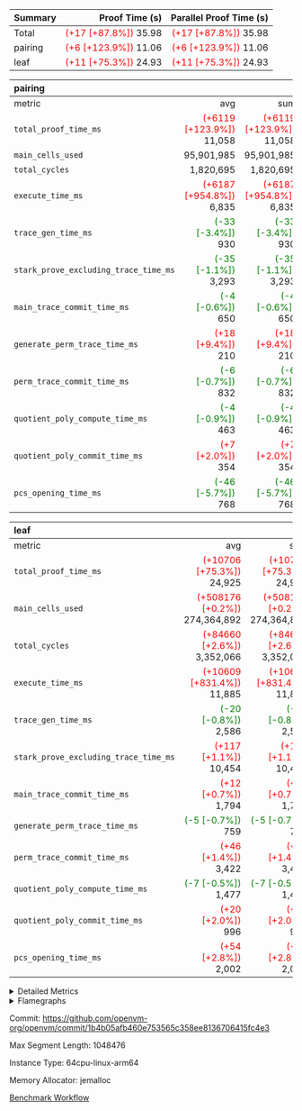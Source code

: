 | Summary | Proof Time (s) | Parallel Proof Time (s) |
|:---|---:|---:|
| Total | <span style='color: red'>(+17 [+87.8%])</span> 35.98 | <span style='color: red'>(+17 [+87.8%])</span> 35.98 |
| pairing | <span style='color: red'>(+6 [+123.9%])</span> 11.06 | <span style='color: red'>(+6 [+123.9%])</span> 11.06 |
| leaf | <span style='color: red'>(+11 [+75.3%])</span> 24.93 | <span style='color: red'>(+11 [+75.3%])</span> 24.93 |


| pairing |||||
|:---|---:|---:|---:|---:|
|metric|avg|sum|max|min|
| `total_proof_time_ms ` | <span style='color: red'>(+6119 [+123.9%])</span> 11,058 | <span style='color: red'>(+6119 [+123.9%])</span> 11,058 | <span style='color: red'>(+6119 [+123.9%])</span> 11,058 | <span style='color: red'>(+6119 [+123.9%])</span> 11,058 |
| `main_cells_used     ` |  95,901,985 |  95,901,985 |  95,901,985 |  95,901,985 |
| `total_cycles        ` |  1,820,695 |  1,820,695 |  1,820,695 |  1,820,695 |
| `execute_time_ms     ` | <span style='color: red'>(+6187 [+954.8%])</span> 6,835 | <span style='color: red'>(+6187 [+954.8%])</span> 6,835 | <span style='color: red'>(+6187 [+954.8%])</span> 6,835 | <span style='color: red'>(+6187 [+954.8%])</span> 6,835 |
| `trace_gen_time_ms   ` | <span style='color: green'>(-33 [-3.4%])</span> 930 | <span style='color: green'>(-33 [-3.4%])</span> 930 | <span style='color: green'>(-33 [-3.4%])</span> 930 | <span style='color: green'>(-33 [-3.4%])</span> 930 |
| `stark_prove_excluding_trace_time_ms` | <span style='color: green'>(-35 [-1.1%])</span> 3,293 | <span style='color: green'>(-35 [-1.1%])</span> 3,293 | <span style='color: green'>(-35 [-1.1%])</span> 3,293 | <span style='color: green'>(-35 [-1.1%])</span> 3,293 |
| `main_trace_commit_time_ms` | <span style='color: green'>(-4 [-0.6%])</span> 650 | <span style='color: green'>(-4 [-0.6%])</span> 650 | <span style='color: green'>(-4 [-0.6%])</span> 650 | <span style='color: green'>(-4 [-0.6%])</span> 650 |
| `generate_perm_trace_time_ms` | <span style='color: red'>(+18 [+9.4%])</span> 210 | <span style='color: red'>(+18 [+9.4%])</span> 210 | <span style='color: red'>(+18 [+9.4%])</span> 210 | <span style='color: red'>(+18 [+9.4%])</span> 210 |
| `perm_trace_commit_time_ms` | <span style='color: green'>(-6 [-0.7%])</span> 832 | <span style='color: green'>(-6 [-0.7%])</span> 832 | <span style='color: green'>(-6 [-0.7%])</span> 832 | <span style='color: green'>(-6 [-0.7%])</span> 832 |
| `quotient_poly_compute_time_ms` | <span style='color: green'>(-4 [-0.9%])</span> 463 | <span style='color: green'>(-4 [-0.9%])</span> 463 | <span style='color: green'>(-4 [-0.9%])</span> 463 | <span style='color: green'>(-4 [-0.9%])</span> 463 |
| `quotient_poly_commit_time_ms` | <span style='color: red'>(+7 [+2.0%])</span> 354 | <span style='color: red'>(+7 [+2.0%])</span> 354 | <span style='color: red'>(+7 [+2.0%])</span> 354 | <span style='color: red'>(+7 [+2.0%])</span> 354 |
| `pcs_opening_time_ms ` | <span style='color: green'>(-46 [-5.7%])</span> 768 | <span style='color: green'>(-46 [-5.7%])</span> 768 | <span style='color: green'>(-46 [-5.7%])</span> 768 | <span style='color: green'>(-46 [-5.7%])</span> 768 |

| leaf |||||
|:---|---:|---:|---:|---:|
|metric|avg|sum|max|min|
| `total_proof_time_ms ` | <span style='color: red'>(+10706 [+75.3%])</span> 24,925 | <span style='color: red'>(+10706 [+75.3%])</span> 24,925 | <span style='color: red'>(+10706 [+75.3%])</span> 24,925 | <span style='color: red'>(+10706 [+75.3%])</span> 24,925 |
| `main_cells_used     ` | <span style='color: red'>(+508176 [+0.2%])</span> 274,364,892 | <span style='color: red'>(+508176 [+0.2%])</span> 274,364,892 | <span style='color: red'>(+508176 [+0.2%])</span> 274,364,892 | <span style='color: red'>(+508176 [+0.2%])</span> 274,364,892 |
| `total_cycles        ` | <span style='color: red'>(+84660 [+2.6%])</span> 3,352,066 | <span style='color: red'>(+84660 [+2.6%])</span> 3,352,066 | <span style='color: red'>(+84660 [+2.6%])</span> 3,352,066 | <span style='color: red'>(+84660 [+2.6%])</span> 3,352,066 |
| `execute_time_ms     ` | <span style='color: red'>(+10609 [+831.4%])</span> 11,885 | <span style='color: red'>(+10609 [+831.4%])</span> 11,885 | <span style='color: red'>(+10609 [+831.4%])</span> 11,885 | <span style='color: red'>(+10609 [+831.4%])</span> 11,885 |
| `trace_gen_time_ms   ` | <span style='color: green'>(-20 [-0.8%])</span> 2,586 | <span style='color: green'>(-20 [-0.8%])</span> 2,586 | <span style='color: green'>(-20 [-0.8%])</span> 2,586 | <span style='color: green'>(-20 [-0.8%])</span> 2,586 |
| `stark_prove_excluding_trace_time_ms` | <span style='color: red'>(+117 [+1.1%])</span> 10,454 | <span style='color: red'>(+117 [+1.1%])</span> 10,454 | <span style='color: red'>(+117 [+1.1%])</span> 10,454 | <span style='color: red'>(+117 [+1.1%])</span> 10,454 |
| `main_trace_commit_time_ms` | <span style='color: red'>(+12 [+0.7%])</span> 1,794 | <span style='color: red'>(+12 [+0.7%])</span> 1,794 | <span style='color: red'>(+12 [+0.7%])</span> 1,794 | <span style='color: red'>(+12 [+0.7%])</span> 1,794 |
| `generate_perm_trace_time_ms` | <span style='color: green'>(-5 [-0.7%])</span> 759 | <span style='color: green'>(-5 [-0.7%])</span> 759 | <span style='color: green'>(-5 [-0.7%])</span> 759 | <span style='color: green'>(-5 [-0.7%])</span> 759 |
| `perm_trace_commit_time_ms` | <span style='color: red'>(+46 [+1.4%])</span> 3,422 | <span style='color: red'>(+46 [+1.4%])</span> 3,422 | <span style='color: red'>(+46 [+1.4%])</span> 3,422 | <span style='color: red'>(+46 [+1.4%])</span> 3,422 |
| `quotient_poly_compute_time_ms` | <span style='color: green'>(-7 [-0.5%])</span> 1,477 | <span style='color: green'>(-7 [-0.5%])</span> 1,477 | <span style='color: green'>(-7 [-0.5%])</span> 1,477 | <span style='color: green'>(-7 [-0.5%])</span> 1,477 |
| `quotient_poly_commit_time_ms` | <span style='color: red'>(+20 [+2.0%])</span> 996 | <span style='color: red'>(+20 [+2.0%])</span> 996 | <span style='color: red'>(+20 [+2.0%])</span> 996 | <span style='color: red'>(+20 [+2.0%])</span> 996 |
| `pcs_opening_time_ms ` | <span style='color: red'>(+54 [+2.8%])</span> 2,002 | <span style='color: red'>(+54 [+2.8%])</span> 2,002 | <span style='color: red'>(+54 [+2.8%])</span> 2,002 | <span style='color: red'>(+54 [+2.8%])</span> 2,002 |



<details>
<summary>Detailed Metrics</summary>

| group | num_segments | keygen_time_ms | commit_exe_time_ms |
| --- | --- | --- | --- |
| pairing | 1 | 1,098 | 12 | 

| group | air_name | quotient_deg | interactions | constraints |
| --- | --- | --- | --- | --- |
| leaf | AccessAdapterAir<2> | 2 | 5 | 12 | 
| leaf | AccessAdapterAir<4> | 2 | 5 | 12 | 
| leaf | AccessAdapterAir<8> | 2 | 5 | 12 | 
| leaf | FriReducedOpeningAir | 2 | 39 | 71 | 
| leaf | JalRangeCheckAir | 2 | 9 | 14 | 
| leaf | NativePoseidon2Air<BabyBearParameters>, 1> | 2 | 136 | 572 | 
| leaf | PhantomAir | 2 | 3 | 5 | 
| leaf | ProgramAir | 1 | 1 | 4 | 
| leaf | VariableRangeCheckerAir | 1 | 1 | 4 | 
| leaf | VmAirWrapper<AluNativeAdapterAir, FieldArithmeticCoreAir> | 2 | 15 | 27 | 
| leaf | VmAirWrapper<BranchNativeAdapterAir, BranchEqualCoreAir<1> | 2 | 11 | 25 | 
| leaf | VmAirWrapper<NativeAdapterAir<2, 0>, PublicValuesCoreAir> | 2 | 11 | 30 | 
| leaf | VmAirWrapper<NativeLoadStoreAdapterAir<1>, NativeLoadStoreCoreAir<1> | 2 | 15 | 20 | 
| leaf | VmAirWrapper<NativeLoadStoreAdapterAir<4>, NativeLoadStoreCoreAir<4> | 2 | 15 | 20 | 
| leaf | VmAirWrapper<NativeVectorizedAdapterAir<4>, FieldExtensionCoreAir> | 2 | 15 | 27 | 
| leaf | VmConnectorAir | 2 | 5 | 11 | 
| leaf | VolatileBoundaryAir | 2 | 7 | 19 | 
| pairing | AccessAdapterAir<16> | 2 | 5 | 12 | 
| pairing | AccessAdapterAir<2> | 2 | 5 | 12 | 
| pairing | AccessAdapterAir<32> | 2 | 5 | 12 | 
| pairing | AccessAdapterAir<4> | 2 | 5 | 12 | 
| pairing | AccessAdapterAir<8> | 2 | 5 | 12 | 
| pairing | BitwiseOperationLookupAir<8> | 2 | 2 | 4 | 
| pairing | KeccakVmAir | 2 | 321 | 4,513 | 
| pairing | MemoryMerkleAir<8> | 2 | 4 | 39 | 
| pairing | PersistentBoundaryAir<8> | 2 | 3 | 7 | 
| pairing | PhantomAir | 2 | 3 | 5 | 
| pairing | Poseidon2PeripheryAir<BabyBearParameters>, 1> | 2 | 1 | 286 | 
| pairing | ProgramAir | 1 | 1 | 4 | 
| pairing | RangeTupleCheckerAir<2> | 1 | 1 | 4 | 
| pairing | Rv32HintStoreAir | 2 | 18 | 28 | 
| pairing | VariableRangeCheckerAir | 1 | 1 | 4 | 
| pairing | VmAirWrapper<Rv32BaseAluAdapterAir, BaseAluCoreAir<4, 8> | 2 | 20 | 37 | 
| pairing | VmAirWrapper<Rv32BaseAluAdapterAir, LessThanCoreAir<4, 8> | 2 | 18 | 40 | 
| pairing | VmAirWrapper<Rv32BaseAluAdapterAir, ShiftCoreAir<4, 8> | 2 | 24 | 91 | 
| pairing | VmAirWrapper<Rv32BranchAdapterAir, BranchEqualCoreAir<4> | 2 | 11 | 20 | 
| pairing | VmAirWrapper<Rv32BranchAdapterAir, BranchLessThanCoreAir<4, 8> | 2 | 13 | 35 | 
| pairing | VmAirWrapper<Rv32CondRdWriteAdapterAir, Rv32JalLuiCoreAir> | 2 | 10 | 18 | 
| pairing | VmAirWrapper<Rv32IsEqualModAdapterAir<2, 1, 32, 32>, ModularIsEqualCoreAir<32, 4, 8> | 2 | 25 | 225 | 
| pairing | VmAirWrapper<Rv32JalrAdapterAir, Rv32JalrCoreAir> | 2 | 16 | 20 | 
| pairing | VmAirWrapper<Rv32LoadStoreAdapterAir, LoadSignExtendCoreAir<4, 8> | 2 | 18 | 33 | 
| pairing | VmAirWrapper<Rv32LoadStoreAdapterAir, LoadStoreCoreAir<4> | 2 | 17 | 40 | 
| pairing | VmAirWrapper<Rv32MultAdapterAir, DivRemCoreAir<4, 8> | 2 | 25 | 84 | 
| pairing | VmAirWrapper<Rv32MultAdapterAir, MulHCoreAir<4, 8> | 2 | 24 | 31 | 
| pairing | VmAirWrapper<Rv32MultAdapterAir, MultiplicationCoreAir<4, 8> | 2 | 19 | 19 | 
| pairing | VmAirWrapper<Rv32RdWriteAdapterAir, Rv32AuipcCoreAir> | 2 | 12 | 14 | 
| pairing | VmAirWrapper<Rv32VecHeapAdapterAir<1, 2, 2, 32, 32>, FieldExpressionCoreAir> | 2 | 415 | 480 | 
| pairing | VmAirWrapper<Rv32VecHeapAdapterAir<2, 1, 1, 32, 32>, FieldExpressionCoreAir> | 2 | 158 | 190 | 
| pairing | VmAirWrapper<Rv32VecHeapAdapterAir<2, 2, 2, 32, 32>, FieldExpressionCoreAir> | 2 | 428 | 457 | 
| pairing | VmConnectorAir | 2 | 5 | 11 | 

| group | air_name | dsl_ir | idx | opcode | cells_used |
| --- | --- | --- | --- | --- | --- |
| leaf | <AluNativeAdapterAir,FieldArithmeticCoreAir> |  | 0 | ADD | 29 | 
| leaf | <AluNativeAdapterAir,FieldArithmeticCoreAir> | AddEFFI | 0 | ADD | 30,856 | 
| leaf | <AluNativeAdapterAir,FieldArithmeticCoreAir> | AddEFI | 0 | ADD | 160,428 | 
| leaf | <AluNativeAdapterAir,FieldArithmeticCoreAir> | AddEI | 0 | ADD | 6,848,060 | 
| leaf | <AluNativeAdapterAir,FieldArithmeticCoreAir> | AddF | 0 | ADD | 974,400 | 
| leaf | <AluNativeAdapterAir,FieldArithmeticCoreAir> | AddFI | 0 | ADD | 3,183,301 | 
| leaf | <AluNativeAdapterAir,FieldArithmeticCoreAir> | AddV | 0 | ADD | 658,532 | 
| leaf | <AluNativeAdapterAir,FieldArithmeticCoreAir> | AddVI | 0 | ADD | 8,198,590 | 
| leaf | <AluNativeAdapterAir,FieldArithmeticCoreAir> | Alloc | 0 | ADD | 1,079,322 | 
| leaf | <AluNativeAdapterAir,FieldArithmeticCoreAir> | Alloc | 0 | MUL | 297,772 | 
| leaf | <AluNativeAdapterAir,FieldArithmeticCoreAir> | CastFV | 0 | ADD | 27,869 | 
| leaf | <AluNativeAdapterAir,FieldArithmeticCoreAir> | DivEIN | 0 | ADD | 11,832 | 
| leaf | <AluNativeAdapterAir,FieldArithmeticCoreAir> | DivF | 0 | DIV | 60,900 | 
| leaf | <AluNativeAdapterAir,FieldArithmeticCoreAir> | DivFIN | 0 | DIV | 6,960 | 
| leaf | <AluNativeAdapterAir,FieldArithmeticCoreAir> | ImmE | 0 | ADD | 148,364 | 
| leaf | <AluNativeAdapterAir,FieldArithmeticCoreAir> | ImmF | 0 | ADD | 958,566 | 
| leaf | <AluNativeAdapterAir,FieldArithmeticCoreAir> | ImmV | 0 | ADD | 1,408,675 | 
| leaf | <AluNativeAdapterAir,FieldArithmeticCoreAir> | LoadE | 0 | ADD | 1,020,800 | 
| leaf | <AluNativeAdapterAir,FieldArithmeticCoreAir> | LoadE | 0 | MUL | 1,020,800 | 
| leaf | <AluNativeAdapterAir,FieldArithmeticCoreAir> | LoadF | 0 | ADD | 452,081 | 
| leaf | <AluNativeAdapterAir,FieldArithmeticCoreAir> | LoadF | 0 | MUL | 25,752 | 
| leaf | <AluNativeAdapterAir,FieldArithmeticCoreAir> | LoadHeapPtr | 0 | ADD | 29 | 
| leaf | <AluNativeAdapterAir,FieldArithmeticCoreAir> | LoadV | 0 | ADD | 523,682 | 
| leaf | <AluNativeAdapterAir,FieldArithmeticCoreAir> | LoadV | 0 | MUL | 446,803 | 
| leaf | <AluNativeAdapterAir,FieldArithmeticCoreAir> | MulEF | 0 | MUL | 255,664 | 
| leaf | <AluNativeAdapterAir,FieldArithmeticCoreAir> | MulEFI | 0 | MUL | 1,335,160 | 
| leaf | <AluNativeAdapterAir,FieldArithmeticCoreAir> | MulEI | 0 | ADD | 1,335,160 | 
| leaf | <AluNativeAdapterAir,FieldArithmeticCoreAir> | MulF | 0 | MUL | 1,116,558 | 
| leaf | <AluNativeAdapterAir,FieldArithmeticCoreAir> | MulFI | 0 | MUL | 864,084 | 
| leaf | <AluNativeAdapterAir,FieldArithmeticCoreAir> | MulV | 0 | MUL | 58,029 | 
| leaf | <AluNativeAdapterAir,FieldArithmeticCoreAir> | MulVI | 0 | MUL | 478,819 | 
| leaf | <AluNativeAdapterAir,FieldArithmeticCoreAir> | NegE | 0 | MUL | 3,712 | 
| leaf | <AluNativeAdapterAir,FieldArithmeticCoreAir> | StoreE | 0 | ADD | 904,800 | 
| leaf | <AluNativeAdapterAir,FieldArithmeticCoreAir> | StoreE | 0 | MUL | 904,800 | 
| leaf | <AluNativeAdapterAir,FieldArithmeticCoreAir> | StoreF | 0 | ADD | 23,084 | 
| leaf | <AluNativeAdapterAir,FieldArithmeticCoreAir> | StoreF | 0 | MUL | 22,620 | 
| leaf | <AluNativeAdapterAir,FieldArithmeticCoreAir> | StoreHeapPtr | 0 | ADD | 29 | 
| leaf | <AluNativeAdapterAir,FieldArithmeticCoreAir> | StoreV | 0 | ADD | 93,496 | 
| leaf | <AluNativeAdapterAir,FieldArithmeticCoreAir> | StoreV | 0 | MUL | 54,230 | 
| leaf | <AluNativeAdapterAir,FieldArithmeticCoreAir> | SubEF | 0 | ADD | 1,948,104 | 
| leaf | <AluNativeAdapterAir,FieldArithmeticCoreAir> | SubEF | 0 | SUB | 649,368 | 
| leaf | <AluNativeAdapterAir,FieldArithmeticCoreAir> | SubEFI | 0 | ADD | 349,972 | 
| leaf | <AluNativeAdapterAir,FieldArithmeticCoreAir> | SubEI | 0 | ADD | 23,664 | 
| leaf | <AluNativeAdapterAir,FieldArithmeticCoreAir> | SubFI | 0 | SUB | 863,040 | 
| leaf | <AluNativeAdapterAir,FieldArithmeticCoreAir> | SubV | 0 | SUB | 635,477 | 
| leaf | <AluNativeAdapterAir,FieldArithmeticCoreAir> | SubVI | 0 | SUB | 64,815 | 
| leaf | <AluNativeAdapterAir,FieldArithmeticCoreAir> | SubVIN | 0 | SUB | 58,000 | 
| leaf | <AluNativeAdapterAir,FieldArithmeticCoreAir> | UnsafeCastVF | 0 | ADD | 26,999 | 
| leaf | <AluNativeAdapterAir,FieldArithmeticCoreAir> | ZipFor | 0 | ADD | 8,936,669 | 
| leaf | <BranchNativeAdapterAir,BranchEqualCoreAir<1>> | AssertEqE | 0 | BNE | 12,512 | 
| leaf | <BranchNativeAdapterAir,BranchEqualCoreAir<1>> | AssertEqEI | 0 | BNE | 184 | 
| leaf | <BranchNativeAdapterAir,BranchEqualCoreAir<1>> | AssertEqF | 0 | BNE | 706,744 | 
| leaf | <BranchNativeAdapterAir,BranchEqualCoreAir<1>> | AssertEqV | 0 | BNE | 36,110 | 
| leaf | <BranchNativeAdapterAir,BranchEqualCoreAir<1>> | AssertEqVI | 0 | BNE | 21,436 | 
| leaf | <BranchNativeAdapterAir,BranchEqualCoreAir<1>> | AssertNonZero | 0 | BEQ | 23 | 
| leaf | <BranchNativeAdapterAir,BranchEqualCoreAir<1>> | IfEq | 0 | BNE | 2,404,857 | 
| leaf | <BranchNativeAdapterAir,BranchEqualCoreAir<1>> | IfEqI | 0 | BNE | 325,956 | 
| leaf | <BranchNativeAdapterAir,BranchEqualCoreAir<1>> | IfNe | 0 | BEQ | 259,371 | 
| leaf | <BranchNativeAdapterAir,BranchEqualCoreAir<1>> | IfNeI | 0 | BEQ | 4,968 | 
| leaf | <BranchNativeAdapterAir,BranchEqualCoreAir<1>> | ZipFor | 0 | BNE | 5,168,813 | 
| leaf | <NativeAdapterAir<2, 0>,PublicValuesCoreAir> | Publish | 0 | PUBLISH | 972 | 
| leaf | <NativeLoadStoreAdapterAir<1>,NativeLoadStoreCoreAir<1>> | LoadF | 0 | LOADW | 3,828,846 | 
| leaf | <NativeLoadStoreAdapterAir<1>,NativeLoadStoreCoreAir<1>> | LoadV | 0 | LOADW | 4,736,046 | 
| leaf | <NativeLoadStoreAdapterAir<1>,NativeLoadStoreCoreAir<1>> | StoreF | 0 | STOREW | 2,264,283 | 
| leaf | <NativeLoadStoreAdapterAir<1>,NativeLoadStoreCoreAir<1>> | StoreHintWord | 0 | HINT_STOREW | 3,158,001 | 
| leaf | <NativeLoadStoreAdapterAir<1>,NativeLoadStoreCoreAir<1>> | StoreV | 0 | STOREW | 402,129 | 
| leaf | <NativeLoadStoreAdapterAir<4>,NativeLoadStoreCoreAir<4>> | LoadE | 0 | LOADW | 2,820,258 | 
| leaf | <NativeLoadStoreAdapterAir<4>,NativeLoadStoreCoreAir<4>> | StoreE | 0 | STOREW | 1,163,970 | 
| leaf | <NativeVectorizedAdapterAir<4>,FieldExtensionCoreAir> | AddE | 0 | FE4ADD | 3,946,072 | 
| leaf | <NativeVectorizedAdapterAir<4>,FieldExtensionCoreAir> | DivE | 0 | BBE4DIV | 926,136 | 
| leaf | <NativeVectorizedAdapterAir<4>,FieldExtensionCoreAir> | DivEIN | 0 | BBE4DIV | 3,876 | 
| leaf | <NativeVectorizedAdapterAir<4>,FieldExtensionCoreAir> | MulE | 0 | BBE4MUL | 3,890,706 | 
| leaf | <NativeVectorizedAdapterAir<4>,FieldExtensionCoreAir> | MulEI | 0 | BBE4MUL | 437,380 | 
| leaf | <NativeVectorizedAdapterAir<4>,FieldExtensionCoreAir> | SubE | 0 | FE4SUB | 793,972 | 
| leaf | FriReducedOpeningAir | FriReducedOpening | 0 | FRI_REDUCED_OPENING | 71,323,200 | 
| leaf | JalRangeCheck |  | 0 | JAL | 12 | 
| leaf | JalRangeCheck | Alloc | 0 | RANGE_CHECK | 346,524 | 
| leaf | JalRangeCheck | IfEqI | 0 | JAL | 49,800 | 
| leaf | JalRangeCheck | IfNe | 0 | JAL | 24 | 
| leaf | JalRangeCheck | ZipFor | 0 | JAL | 238,992 | 
| leaf | PhantomAir | CT-CheckTraceHeightConstraints | 0 | PHANTOM | 12 | 
| leaf | PhantomAir | CT-ExtractPublicValuesCommit | 0 | PHANTOM | 12 | 
| leaf | PhantomAir | CT-HintOpenedValues | 0 | PHANTOM | 9,600 | 
| leaf | PhantomAir | CT-HintOpeningProof | 0 | PHANTOM | 9,612 | 
| leaf | PhantomAir | CT-HintOpeningValues | 0 | PHANTOM | 12 | 
| leaf | PhantomAir | CT-InitializePcsConst | 0 | PHANTOM | 12 | 
| leaf | PhantomAir | CT-ReadProofsFromInput | 0 | PHANTOM | 12 | 
| leaf | PhantomAir | CT-VerifyProofs | 0 | PHANTOM | 12 | 
| leaf | PhantomAir | CT-cache-generator-powers | 0 | PHANTOM | 1,200 | 
| leaf | PhantomAir | CT-compute-reduced-opening | 0 | PHANTOM | 9,600 | 
| leaf | PhantomAir | CT-exp-reverse-bits-len | 0 | PHANTOM | 175,200 | 
| leaf | PhantomAir | CT-pre-compute-rounds-context | 0 | PHANTOM | 12 | 
| leaf | PhantomAir | CT-single-reduced-opening-eval | 0 | PHANTOM | 267,600 | 
| leaf | PhantomAir | CT-stage-c-build-rounds | 0 | PHANTOM | 12 | 
| leaf | PhantomAir | CT-stage-d-verifier-verify | 0 | PHANTOM | 12 | 
| leaf | PhantomAir | CT-stage-d-verify-pcs | 0 | PHANTOM | 12 | 
| leaf | PhantomAir | CT-stage-e-verify-constraints | 0 | PHANTOM | 12 | 
| leaf | PhantomAir | CT-verify-batch | 0 | PHANTOM | 9,600 | 
| leaf | PhantomAir | CT-verify-batch-ext | 0 | PHANTOM | 24,000 | 
| leaf | PhantomAir | CT-verify-query | 0 | PHANTOM | 1,200 | 
| leaf | PhantomAir | HintBitsF | 0 | PHANTOM | 5,760 | 
| leaf | PhantomAir | HintFelt | 0 | PHANTOM | 75,816 | 
| leaf | PhantomAir | HintInputVec | 0 | PHANTOM | 1,782 | 
| leaf | PhantomAir | HintLoad | 0 | PHANTOM | 21,600 | 
| leaf | VerifyBatchAir | Poseidon2CompressBabyBear | 0 | COMP_POS2 | 10,746 | 
| leaf | VerifyBatchAir | Poseidon2PermuteBabyBear | 0 | PERM_POS2 | 5,197,482 | 
| leaf | VerifyBatchAir | VerifyBatchExt | 0 | VERIFY_BATCH | 9,950,000 | 
| leaf | VerifyBatchAir | VerifyBatchFelt | 0 | VERIFY_BATCH | 73,709,600 | 

| group | air_name | dsl_ir | opcode | segment | cells_used |
| --- | --- | --- | --- | --- | --- |
| pairing | <Rv32BaseAluAdapterAir,BaseAluCoreAir<4, 8>> |  | ADD | 0 | 17,061,264 | 
| pairing | <Rv32BaseAluAdapterAir,BaseAluCoreAir<4, 8>> |  | AND | 0 | 4,351,896 | 
| pairing | <Rv32BaseAluAdapterAir,BaseAluCoreAir<4, 8>> |  | OR | 0 | 720,144 | 
| pairing | <Rv32BaseAluAdapterAir,BaseAluCoreAir<4, 8>> |  | SUB | 0 | 69,228 | 
| pairing | <Rv32BaseAluAdapterAir,LessThanCoreAir<4, 8>> |  | SLTU | 0 | 1,442,519 | 
| pairing | <Rv32BaseAluAdapterAir,ShiftCoreAir<4, 8>> |  | SLL | 0 | 79,977 | 
| pairing | <Rv32BaseAluAdapterAir,ShiftCoreAir<4, 8>> |  | SRL | 0 | 4,134 | 
| pairing | <Rv32BranchAdapterAir,BranchEqualCoreAir<4>> |  | BEQ | 0 | 1,094,886 | 
| pairing | <Rv32BranchAdapterAir,BranchEqualCoreAir<4>> |  | BNE | 0 | 2,066,168 | 
| pairing | <Rv32BranchAdapterAir,BranchLessThanCoreAir<4, 8>> |  | BGEU | 0 | 71,872 | 
| pairing | <Rv32BranchAdapterAir,BranchLessThanCoreAir<4, 8>> |  | BLT | 0 | 6,080 | 
| pairing | <Rv32BranchAdapterAir,BranchLessThanCoreAir<4, 8>> |  | BLTU | 0 | 3,792,800 | 
| pairing | <Rv32CondRdWriteAdapterAir,Rv32JalLuiCoreAir> |  | JAL | 0 | 18,144 | 
| pairing | <Rv32CondRdWriteAdapterAir,Rv32JalLuiCoreAir> |  | LUI | 0 | 43,650 | 
| pairing | <Rv32IsEqualModAdapterAir<2, 1, 32, 32>,ModularIsEqualCoreAir<32, 4, 8>> |  | IS_EQ | 0 | 2,822 | 
| pairing | <Rv32IsEqualModAdapterAir<2, 1, 32, 32>,ModularIsEqualCoreAir<32, 4, 8>> |  | SETUP_ISEQ | 0 | 332 | 
| pairing | <Rv32JalrAdapterAir,Rv32JalrCoreAir> |  | JALR | 0 | 1,171,660 | 
| pairing | <Rv32LoadStoreAdapterAir,LoadStoreCoreAir<4>> |  | LOADBU | 0 | 62,402 | 
| pairing | <Rv32LoadStoreAdapterAir,LoadStoreCoreAir<4>> |  | LOADW | 0 | 17,039,805 | 
| pairing | <Rv32LoadStoreAdapterAir,LoadStoreCoreAir<4>> |  | STOREB | 0 | 115,661 | 
| pairing | <Rv32LoadStoreAdapterAir,LoadStoreCoreAir<4>> |  | STOREW | 0 | 17,157,803 | 
| pairing | <Rv32MultAdapterAir,MulHCoreAir<4, 8>> |  | MULHU | 0 | 6,318 | 
| pairing | <Rv32MultAdapterAir,MultiplicationCoreAir<4, 8>> |  | MUL | 0 | 13,175 | 
| pairing | <Rv32RdWriteAdapterAir,Rv32AuipcCoreAir> |  | AUIPC | 0 | 418,460 | 
| pairing | <Rv32VecHeapAdapterAir<1, 2, 2, 32, 32>,FieldExpressionCoreAir> |  | EcDouble | 0 | 547 | 
| pairing | <Rv32VecHeapAdapterAir<2, 1, 1, 32, 32>,FieldExpressionCoreAir> |  | ModularAddSub | 0 | 7,562 | 
| pairing | <Rv32VecHeapAdapterAir<2, 1, 1, 32, 32>,FieldExpressionCoreAir> |  | ModularMulDiv | 0 | 189,360 | 
| pairing | <Rv32VecHeapAdapterAir<2, 2, 2, 32, 32>,FieldExpressionCoreAir> |  | EcAddNe | 0 | 625 | 
| pairing | <Rv32VecHeapAdapterAir<2, 2, 2, 32, 32>,FieldExpressionCoreAir> |  | Fp2AddSub | 0 | 2,387,061 | 
| pairing | <Rv32VecHeapAdapterAir<2, 2, 2, 32, 32>,FieldExpressionCoreAir> |  | Fp2MulDiv | 0 | 4,161,878 | 
| pairing | PhantomAir |  | PHANTOM | 0 | 6 | 
| pairing | Rv32HintStoreAir |  | HINT_BUFFER | 0 | 6,144 | 

| group | air_name | idx | rows | prep_cols | perm_cols | main_cols | cells |
| --- | --- | --- | --- | --- | --- | --- | --- |
| leaf | AccessAdapterAir<2> | 0 | 2,097,152 |  | 16 | 11 | 56,623,104 | 
| leaf | AccessAdapterAir<4> | 0 | 1,048,576 |  | 16 | 13 | 30,408,704 | 
| leaf | AccessAdapterAir<8> | 0 | 32,768 |  | 16 | 17 | 1,081,344 | 
| leaf | FriReducedOpeningAir | 0 | 4,194,304 |  | 84 | 27 | 465,567,744 | 
| leaf | JalRangeCheckAir | 0 | 65,536 |  | 28 | 12 | 2,621,440 | 
| leaf | NativePoseidon2Air<BabyBearParameters>, 1> | 0 | 262,144 |  | 312 | 398 | 186,122,240 | 
| leaf | PhantomAir | 0 | 131,072 |  | 12 | 6 | 2,359,296 | 
| leaf | ProgramAir | 0 | 1,048,576 |  | 8 | 10 | 18,874,368 | 
| leaf | VariableRangeCheckerAir | 0 | 262,144 | 2 | 8 | 1 | 2,359,296 | 
| leaf | VmAirWrapper<AluNativeAdapterAir, FieldArithmeticCoreAir> | 0 | 2,097,152 |  | 36 | 29 | 136,314,880 | 
| leaf | VmAirWrapper<BranchNativeAdapterAir, BranchEqualCoreAir<1> | 0 | 524,288 |  | 28 | 23 | 26,738,688 | 
| leaf | VmAirWrapper<NativeAdapterAir<2, 0>, PublicValuesCoreAir> | 0 | 64 |  | 28 | 27 | 3,520 | 
| leaf | VmAirWrapper<NativeLoadStoreAdapterAir<1>, NativeLoadStoreCoreAir<1> | 0 | 1,048,576 |  | 40 | 21 | 63,963,136 | 
| leaf | VmAirWrapper<NativeLoadStoreAdapterAir<4>, NativeLoadStoreCoreAir<4> | 0 | 262,144 |  | 40 | 27 | 17,563,648 | 
| leaf | VmAirWrapper<NativeVectorizedAdapterAir<4>, FieldExtensionCoreAir> | 0 | 524,288 |  | 36 | 38 | 38,797,312 | 
| leaf | VmConnectorAir | 0 | 2 | 1 | 16 | 5 | 42 | 
| leaf | VolatileBoundaryAir | 0 | 1,048,576 |  | 20 | 12 | 33,554,432 | 

| group | air_name | segment | rows | prep_cols | perm_cols | main_cols | cells |
| --- | --- | --- | --- | --- | --- | --- | --- |
| pairing | AccessAdapterAir<16> | 0 | 262,144 |  | 16 | 25 | 10,747,904 | 
| pairing | AccessAdapterAir<32> | 0 | 131,072 |  | 16 | 41 | 7,471,104 | 
| pairing | AccessAdapterAir<4> | 0 | 64 |  | 16 | 13 | 1,856 | 
| pairing | AccessAdapterAir<8> | 0 | 524,288 |  | 16 | 17 | 17,301,504 | 
| pairing | BitwiseOperationLookupAir<8> | 0 | 65,536 | 3 | 8 | 2 | 655,360 | 
| pairing | KeccakVmAir | 0 | 1 |  | 1,056 | 3,163 | 4,219 | 
| pairing | MemoryMerkleAir<8> | 0 | 32,768 |  | 16 | 32 | 1,572,864 | 
| pairing | PersistentBoundaryAir<8> | 0 | 32,768 |  | 12 | 20 | 1,048,576 | 
| pairing | PhantomAir | 0 | 1 |  | 12 | 6 | 18 | 
| pairing | Poseidon2PeripheryAir<BabyBearParameters>, 1> | 0 | 32,768 |  | 8 | 300 | 10,092,544 | 
| pairing | ProgramAir | 0 | 32,768 |  | 8 | 10 | 589,824 | 
| pairing | RangeTupleCheckerAir<2> | 0 | 524,288 | 2 | 8 | 1 | 4,718,592 | 
| pairing | Rv32HintStoreAir | 0 | 256 |  | 44 | 32 | 19,456 | 
| pairing | VariableRangeCheckerAir | 0 | 262,144 | 2 | 8 | 1 | 2,359,296 | 
| pairing | VmAirWrapper<Rv32BaseAluAdapterAir, BaseAluCoreAir<4, 8> | 0 | 1,048,576 |  | 52 | 36 | 92,274,688 | 
| pairing | VmAirWrapper<Rv32BaseAluAdapterAir, LessThanCoreAir<4, 8> | 0 | 65,536 |  | 40 | 37 | 5,046,272 | 
| pairing | VmAirWrapper<Rv32BaseAluAdapterAir, ShiftCoreAir<4, 8> | 0 | 2,048 |  | 52 | 53 | 215,040 | 
| pairing | VmAirWrapper<Rv32BranchAdapterAir, BranchEqualCoreAir<4> | 0 | 131,072 |  | 28 | 26 | 7,077,888 | 
| pairing | VmAirWrapper<Rv32BranchAdapterAir, BranchLessThanCoreAir<4, 8> | 0 | 131,072 |  | 32 | 32 | 8,388,608 | 
| pairing | VmAirWrapper<Rv32CondRdWriteAdapterAir, Rv32JalLuiCoreAir> | 0 | 4,096 |  | 28 | 18 | 188,416 | 
| pairing | VmAirWrapper<Rv32IsEqualModAdapterAir<2, 1, 32, 32>, ModularIsEqualCoreAir<32, 4, 8> | 0 | 32 |  | 56 | 166 | 7,104 | 
| pairing | VmAirWrapper<Rv32JalrAdapterAir, Rv32JalrCoreAir> | 0 | 65,536 |  | 36 | 28 | 4,194,304 | 
| pairing | VmAirWrapper<Rv32LoadStoreAdapterAir, LoadStoreCoreAir<4> | 0 | 1,048,576 |  | 52 | 41 | 97,517,568 | 
| pairing | VmAirWrapper<Rv32MultAdapterAir, MulHCoreAir<4, 8> | 0 | 256 |  | 72 | 39 | 28,416 | 
| pairing | VmAirWrapper<Rv32MultAdapterAir, MultiplicationCoreAir<4, 8> | 0 | 512 |  | 52 | 31 | 42,496 | 
| pairing | VmAirWrapper<Rv32RdWriteAdapterAir, Rv32AuipcCoreAir> | 0 | 32,768 |  | 28 | 20 | 1,572,864 | 
| pairing | VmAirWrapper<Rv32VecHeapAdapterAir<1, 2, 2, 32, 32>, FieldExpressionCoreAir> | 0 | 1 |  | 836 | 547 | 1,383 | 
| pairing | VmAirWrapper<Rv32VecHeapAdapterAir<2, 1, 1, 32, 32>, FieldExpressionCoreAir> | 0 | 1,024 |  | 320 | 263 | 596,992 | 
| pairing | VmAirWrapper<Rv32VecHeapAdapterAir<2, 2, 2, 32, 32>, FieldExpressionCoreAir> | 0 | 16,384 |  | 860 | 625 | 18,038,784 | 
| pairing | VmConnectorAir | 0 | 2 | 1 | 16 | 5 | 42 | 

| group | chip_name | idx | rows_used |
| --- | --- | --- | --- |
| leaf | <AluNativeAdapterAir,FieldArithmeticCoreAir> | 0 | 1,674,165 | 
| leaf | <BranchNativeAdapterAir,BranchEqualCoreAir<1>> | 0 | 388,738 | 
| leaf | <NativeAdapterAir<2, 0>,PublicValuesCoreAir> | 0 | 36 | 
| leaf | <NativeLoadStoreAdapterAir<1>,NativeLoadStoreCoreAir<1>> | 0 | 685,205 | 
| leaf | <NativeLoadStoreAdapterAir<4>,NativeLoadStoreCoreAir<4>> | 0 | 147,564 | 
| leaf | <NativeVectorizedAdapterAir<4>,FieldExtensionCoreAir> | 0 | 263,109 | 
| leaf | AccessAdapter<2> | 0 | 1,149,684 | 
| leaf | AccessAdapter<4> | 0 | 572,698 | 
| leaf | AccessAdapter<8> | 0 | 26,338 | 
| leaf | Boundary | 0 | 543,505 | 
| leaf | FriReducedOpeningAir | 0 | 2,641,600 | 
| leaf | JalRangeCheck | 0 | 52,946 | 
| leaf | PhantomAir | 0 | 102,117 | 
| leaf | ProgramChip | 0 | 532,435 | 
| leaf | VariableRangeCheckerAir | 0 | 262,144 | 
| leaf | VerifyBatchAir | 0 | 223,286 | 
| leaf | VmConnectorAir | 0 | 2 | 

| group | chip_name | segment | rows_used |
| --- | --- | --- | --- |
| pairing | <Rv32BaseAluAdapterAir,BaseAluCoreAir<4, 8>> | 0 | 616,737 | 
| pairing | <Rv32BaseAluAdapterAir,LessThanCoreAir<4, 8>> | 0 | 38,987 | 
| pairing | <Rv32BaseAluAdapterAir,ShiftCoreAir<4, 8>> | 0 | 1,587 | 
| pairing | <Rv32BranchAdapterAir,BranchEqualCoreAir<4>> | 0 | 121,579 | 
| pairing | <Rv32BranchAdapterAir,BranchLessThanCoreAir<4, 8>> | 0 | 120,961 | 
| pairing | <Rv32CondRdWriteAdapterAir,Rv32JalLuiCoreAir> | 0 | 3,433 | 
| pairing | <Rv32IsEqualModAdapterAir<2, 1, 32, 32>,ModularIsEqualCoreAir<32, 4, 8>> | 0 | 18 | 
| pairing | <Rv32JalrAdapterAir,Rv32JalrCoreAir> | 0 | 41,845 | 
| pairing | <Rv32LoadStoreAdapterAir,LoadStoreCoreAir<4>> | 0 | 838,431 | 
| pairing | <Rv32MultAdapterAir,MulHCoreAir<4, 8>> | 0 | 162 | 
| pairing | <Rv32MultAdapterAir,MultiplicationCoreAir<4, 8>> | 0 | 425 | 
| pairing | <Rv32RdWriteAdapterAir,Rv32AuipcCoreAir> | 0 | 20,924 | 
| pairing | <Rv32VecHeapAdapterAir<1, 2, 2, 32, 32>,FieldExpressionCoreAir> | 0 | 1 | 
| pairing | <Rv32VecHeapAdapterAir<2, 1, 1, 32, 32>,FieldExpressionCoreAir> | 0 | 719 | 
| pairing | <Rv32VecHeapAdapterAir<2, 2, 2, 32, 32>,FieldExpressionCoreAir> | 0 | 8,374 | 
| pairing | AccessAdapter<16> | 0 | 194,478 | 
| pairing | AccessAdapter<32> | 0 | 97,240 | 
| pairing | AccessAdapter<4> | 0 | 34 | 
| pairing | AccessAdapter<8> | 0 | 393,406 | 
| pairing | Arc<BabyBearParameters>, 1> | 0 | 18,754 | 
| pairing | BitwiseOperationLookupAir<8> | 0 | 65,536 | 
| pairing | Boundary | 0 | 21,602 | 
| pairing | Merkle | 0 | 23,194 | 
| pairing | PhantomAir | 0 | 1 | 
| pairing | ProgramChip | 0 | 19,698 | 
| pairing | RangeTupleCheckerAir<2> | 0 | 524,288 | 
| pairing | Rv32HintStoreAir | 0 | 192 | 
| pairing | VariableRangeCheckerAir | 0 | 262,144 | 
| pairing | VmConnectorAir | 0 | 2 | 

| group | dsl_ir | idx | opcode | frequency |
| --- | --- | --- | --- | --- |
| leaf |  | 0 | ADD | 2 | 
| leaf |  | 0 | JAL | 1 | 
| leaf | AddE | 0 | FE4ADD | 103,844 | 
| leaf | AddEFFI | 0 | ADD | 1,064 | 
| leaf | AddEFI | 0 | ADD | 5,532 | 
| leaf | AddEI | 0 | ADD | 236,140 | 
| leaf | AddF | 0 | ADD | 33,600 | 
| leaf | AddFI | 0 | ADD | 109,769 | 
| leaf | AddV | 0 | ADD | 22,708 | 
| leaf | AddVI | 0 | ADD | 282,710 | 
| leaf | Alloc | 0 | ADD | 37,218 | 
| leaf | Alloc | 0 | MUL | 10,268 | 
| leaf | Alloc | 0 | RANGE_CHECK | 28,877 | 
| leaf | AssertEqE | 0 | BNE | 544 | 
| leaf | AssertEqEI | 0 | BNE | 8 | 
| leaf | AssertEqF | 0 | BNE | 30,728 | 
| leaf | AssertEqV | 0 | BNE | 1,570 | 
| leaf | AssertEqVI | 0 | BNE | 932 | 
| leaf | AssertNonZero | 0 | BEQ | 1 | 
| leaf | CT-CheckTraceHeightConstraints | 0 | PHANTOM | 2 | 
| leaf | CT-ExtractPublicValuesCommit | 0 | PHANTOM | 2 | 
| leaf | CT-HintOpenedValues | 0 | PHANTOM | 1,600 | 
| leaf | CT-HintOpeningProof | 0 | PHANTOM | 1,602 | 
| leaf | CT-HintOpeningValues | 0 | PHANTOM | 2 | 
| leaf | CT-InitializePcsConst | 0 | PHANTOM | 2 | 
| leaf | CT-ReadProofsFromInput | 0 | PHANTOM | 2 | 
| leaf | CT-VerifyProofs | 0 | PHANTOM | 2 | 
| leaf | CT-cache-generator-powers | 0 | PHANTOM | 200 | 
| leaf | CT-compute-reduced-opening | 0 | PHANTOM | 1,600 | 
| leaf | CT-exp-reverse-bits-len | 0 | PHANTOM | 29,200 | 
| leaf | CT-pre-compute-rounds-context | 0 | PHANTOM | 2 | 
| leaf | CT-single-reduced-opening-eval | 0 | PHANTOM | 44,600 | 
| leaf | CT-stage-c-build-rounds | 0 | PHANTOM | 2 | 
| leaf | CT-stage-d-verifier-verify | 0 | PHANTOM | 2 | 
| leaf | CT-stage-d-verify-pcs | 0 | PHANTOM | 2 | 
| leaf | CT-stage-e-verify-constraints | 0 | PHANTOM | 2 | 
| leaf | CT-verify-batch | 0 | PHANTOM | 1,600 | 
| leaf | CT-verify-batch-ext | 0 | PHANTOM | 4,000 | 
| leaf | CT-verify-query | 0 | PHANTOM | 200 | 
| leaf | CastFV | 0 | ADD | 961 | 
| leaf | DivE | 0 | BBE4DIV | 24,372 | 
| leaf | DivEIN | 0 | ADD | 408 | 
| leaf | DivEIN | 0 | BBE4DIV | 102 | 
| leaf | DivF | 0 | DIV | 2,100 | 
| leaf | DivFIN | 0 | DIV | 240 | 
| leaf | FriReducedOpening | 0 | FRI_REDUCED_OPENING | 22,300 | 
| leaf | HintBitsF | 0 | PHANTOM | 960 | 
| leaf | HintFelt | 0 | PHANTOM | 12,636 | 
| leaf | HintInputVec | 0 | PHANTOM | 297 | 
| leaf | HintLoad | 0 | PHANTOM | 3,600 | 
| leaf | IfEq | 0 | BNE | 104,559 | 
| leaf | IfEqI | 0 | BNE | 14,172 | 
| leaf | IfEqI | 0 | JAL | 4,150 | 
| leaf | IfNe | 0 | BEQ | 11,277 | 
| leaf | IfNe | 0 | JAL | 2 | 
| leaf | IfNeI | 0 | BEQ | 216 | 
| leaf | ImmE | 0 | ADD | 5,116 | 
| leaf | ImmF | 0 | ADD | 33,054 | 
| leaf | ImmV | 0 | ADD | 48,575 | 
| leaf | LoadE | 0 | ADD | 35,200 | 
| leaf | LoadE | 0 | LOADW | 104,454 | 
| leaf | LoadE | 0 | MUL | 35,200 | 
| leaf | LoadF | 0 | ADD | 15,589 | 
| leaf | LoadF | 0 | LOADW | 182,326 | 
| leaf | LoadF | 0 | MUL | 888 | 
| leaf | LoadHeapPtr | 0 | ADD | 1 | 
| leaf | LoadV | 0 | ADD | 18,058 | 
| leaf | LoadV | 0 | LOADW | 225,526 | 
| leaf | LoadV | 0 | MUL | 15,407 | 
| leaf | MulE | 0 | BBE4MUL | 102,387 | 
| leaf | MulEF | 0 | MUL | 8,816 | 
| leaf | MulEFI | 0 | MUL | 46,040 | 
| leaf | MulEI | 0 | ADD | 46,040 | 
| leaf | MulEI | 0 | BBE4MUL | 11,510 | 
| leaf | MulF | 0 | MUL | 38,502 | 
| leaf | MulFI | 0 | MUL | 29,796 | 
| leaf | MulV | 0 | MUL | 2,001 | 
| leaf | MulVI | 0 | MUL | 16,511 | 
| leaf | NegE | 0 | MUL | 128 | 
| leaf | Poseidon2CompressBabyBear | 0 | COMP_POS2 | 27 | 
| leaf | Poseidon2PermuteBabyBear | 0 | PERM_POS2 | 13,059 | 
| leaf | Publish | 0 | PUBLISH | 36 | 
| leaf | StoreE | 0 | ADD | 31,200 | 
| leaf | StoreE | 0 | MUL | 31,200 | 
| leaf | StoreE | 0 | STOREW | 43,110 | 
| leaf | StoreF | 0 | ADD | 796 | 
| leaf | StoreF | 0 | MUL | 780 | 
| leaf | StoreF | 0 | STOREW | 107,823 | 
| leaf | StoreHeapPtr | 0 | ADD | 1 | 
| leaf | StoreHintWord | 0 | HINT_STOREW | 150,381 | 
| leaf | StoreV | 0 | ADD | 3,224 | 
| leaf | StoreV | 0 | MUL | 1,870 | 
| leaf | StoreV | 0 | STOREW | 19,149 | 
| leaf | SubE | 0 | FE4SUB | 20,894 | 
| leaf | SubEF | 0 | ADD | 67,176 | 
| leaf | SubEF | 0 | SUB | 22,392 | 
| leaf | SubEFI | 0 | ADD | 12,068 | 
| leaf | SubEI | 0 | ADD | 816 | 
| leaf | SubFI | 0 | SUB | 29,760 | 
| leaf | SubV | 0 | SUB | 21,913 | 
| leaf | SubVI | 0 | SUB | 2,235 | 
| leaf | SubVIN | 0 | SUB | 2,000 | 
| leaf | UnsafeCastVF | 0 | ADD | 931 | 
| leaf | VerifyBatchExt | 0 | VERIFY_BATCH | 2,000 | 
| leaf | VerifyBatchFelt | 0 | VERIFY_BATCH | 800 | 
| leaf | ZipFor | 0 | ADD | 308,161 | 
| leaf | ZipFor | 0 | BNE | 224,731 | 
| leaf | ZipFor | 0 | JAL | 19,916 | 

| group | dsl_ir | opcode | segment | frequency |
| --- | --- | --- | --- | --- |
| pairing |  | ADD | 0 | 473,924 | 
| pairing |  | AND | 0 | 120,886 | 
| pairing |  | AUIPC | 0 | 20,924 | 
| pairing |  | BEQ | 0 | 42,111 | 
| pairing |  | BGEU | 0 | 2,246 | 
| pairing |  | BLT | 0 | 190 | 
| pairing |  | BLTU | 0 | 118,525 | 
| pairing |  | BNE | 0 | 79,468 | 
| pairing |  | EcAddNe | 0 | 1 | 
| pairing |  | EcDouble | 0 | 1 | 
| pairing |  | Fp2AddSub | 0 | 6,469 | 
| pairing |  | Fp2MulDiv | 0 | 8,374 | 
| pairing |  | HINT_BUFFER | 0 | 1 | 
| pairing |  | IS_EQ | 0 | 17 | 
| pairing |  | JAL | 0 | 1,008 | 
| pairing |  | JALR | 0 | 41,845 | 
| pairing |  | LOADBU | 0 | 1,522 | 
| pairing |  | LOADW | 0 | 415,605 | 
| pairing |  | LUI | 0 | 2,425 | 
| pairing |  | MUL | 0 | 425 | 
| pairing |  | MULHU | 0 | 162 | 
| pairing |  | ModularAddSub | 0 | 38 | 
| pairing |  | ModularMulDiv | 0 | 720 | 
| pairing |  | OR | 0 | 20,004 | 
| pairing |  | PHANTOM | 0 | 1 | 
| pairing |  | SETUP_ISEQ | 0 | 2 | 
| pairing |  | SLL | 0 | 1,509 | 
| pairing |  | SLTU | 0 | 38,987 | 
| pairing |  | SRL | 0 | 78 | 
| pairing |  | STOREB | 0 | 2,821 | 
| pairing |  | STOREW | 0 | 418,483 | 
| pairing |  | SUB | 0 | 1,923 | 

| group | idx | trace_gen_time_ms | total_proof_time_ms | total_cycles | total_cells | stark_prove_excluding_trace_time_ms | quotient_poly_compute_time_ms | quotient_poly_commit_time_ms | perm_trace_commit_time_ms | pcs_opening_time_ms | main_trace_commit_time_ms | main_cells_used | generate_perm_trace_time_ms | execute_time_ms |
| --- | --- | --- | --- | --- | --- | --- | --- | --- | --- | --- | --- | --- | --- | --- |
| leaf | 0 | 2,586 | 24,925 | 3,352,066 | 1,082,953,194 | 10,454 | 1,477 | 996 | 3,422 | 2,002 | 1,794 | 274,364,892 | 759 | 11,885 | 

| group | idx | trace_height_constraint | weighted_sum | threshold |
| --- | --- | --- | --- | --- |
| leaf | 0 | 0 | 18,743,428 | 2,013,265,921 | 
| leaf | 0 | 1 | 129,728,768 | 2,013,265,921 | 
| leaf | 0 | 2 | 9,371,714 | 2,013,265,921 | 
| leaf | 0 | 3 | 129,827,076 | 2,013,265,921 | 
| leaf | 0 | 4 | 524,288 | 2,013,265,921 | 
| leaf | 0 | 5 | 289,505,994 | 2,013,265,921 | 

| group | segment | trace_gen_time_ms | total_proof_time_ms | total_cycles | total_cells | stark_prove_excluding_trace_time_ms | quotient_poly_compute_time_ms | quotient_poly_commit_time_ms | perm_trace_commit_time_ms | pcs_opening_time_ms | main_trace_commit_time_ms | main_cells_used | generate_perm_trace_time_ms | execute_time_ms |
| --- | --- | --- | --- | --- | --- | --- | --- | --- | --- | --- | --- | --- | --- | --- |
| pairing | 0 | 930 | 11,058 | 1,820,695 | 297,675,351 | 3,293 | 463 | 354 | 832 | 768 | 650 | 95,901,985 | 210 | 6,835 | 

| group | segment | trace_height_constraint | weighted_sum | threshold |
| --- | --- | --- | --- | --- |
| pairing | 0 | 0 | 5,112,018 | 2,013,265,921 | 
| pairing | 0 | 1 | 17,620,378 | 2,013,265,921 | 
| pairing | 0 | 2 | 2,556,009 | 2,013,265,921 | 
| pairing | 0 | 3 | 24,468,838 | 2,013,265,921 | 
| pairing | 0 | 4 | 131,072 | 2,013,265,921 | 
| pairing | 0 | 5 | 65,536 | 2,013,265,921 | 
| pairing | 0 | 6 | 6,004,051 | 2,013,265,921 | 
| pairing | 0 | 7 | 4,096 | 2,013,265,921 | 
| pairing | 0 | 8 | 56,945,038 | 2,013,265,921 | 

</details>


<details>
<summary>Flamegraphs</summary>

[![](s3://openvm-public-data-sandbox-us-east-1/benchmark/github/flamegraphs/1b4b05afb460e753565c358ee8136706415fc4e3/*.svg)](s3://openvm-public-data-sandbox-us-east-1/benchmark/github/flamegraphs/1b4b05afb460e753565c358ee8136706415fc4e3/*.svg)

</details>

Commit: https://github.com/openvm-org/openvm/commit/1b4b05afb460e753565c358ee8136706415fc4e3

Max Segment Length: 1048476

Instance Type: 64cpu-linux-arm64

Memory Allocator: jemalloc

[Benchmark Workflow](https://github.com/openvm-org/openvm/actions/runs/14630881740)
